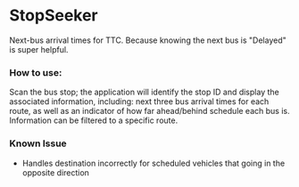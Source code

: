 # StopSeeker

Next-bus arrival times for TTC. Because knowing the next bus is "Delayed" is super helpful.

### How to use:
Scan the bus stop; the application will identify the stop ID and display the associated information, including: next three bus arrival times for each route, as well as an indicator of how far ahead/behind schedule each bus is. Information can be filtered to a specific route. 

### Known Issue
- Handles destination incorrectly for scheduled vehicles that going in the opposite direction